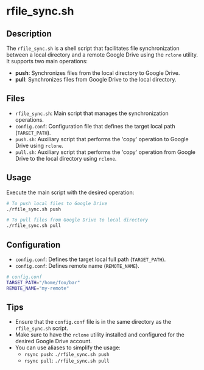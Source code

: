 # rfile_sync.sh

## Description

The `rfile_sync.sh` is a shell script that facilitates file synchronization between a local directory and a remote Google Drive using the `rclone` utility. It supports two main operations:

- **push**: Synchronizes files from the local directory to Google Drive.
- **pull**: Synchronizes files from Google Drive to the local directory.

## Files

- `rfile_sync.sh`: Main script that manages the synchronization operations.
- `config.conf`: Configuration file that defines the target local path (`TARGET_PATH`).
- `push.sh`: Auxiliary script that performs the 'copy' operation to Google Drive using `rclone`.
- `pull.sh`: Auxiliary script that performs the 'copy' operation from Google Drive to the local directory using `rclone`.

## Usage

Execute the main script with the desired operation:

```bash
# To push local files to Google Drive
./rfile_sync.sh push

# To pull files from Google Drive to local directory
./rfile_sync.sh pull
```

## Configuration
- `config.conf`: Defines the target local full path (`TARGET_PATH`).
- `config.conf`: Defines remote name (`REMOTE_NAME`).

```bash
# config.conf
TARGET_PATH="/home/foo/bar"
REMOTE_NAME="my-remote"
```

## Tips

- Ensure that the `config.conf` file is in the same directory as the `rfile_sync.sh` script.
- Make sure to have the `rclone` utility installed and configured for the desired Google Drive account.
- You can use aliases to simplify the usage:
  - `rsync push`: `./rfile_sync.sh push`
  - `rsync pull`: `./rfile_sync.sh pull`